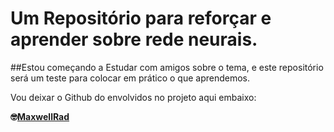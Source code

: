 # Um Repositório para reforçar e aprender sobre rede neurais.

##Estou começando a Estudar com amigos sobre o tema, e este repositório será um teste para colocar em prático o que aprendemos. 

Vou deixar o Github do envolvidos no projeto aqui embaixo:

**🤓[MaxwellRad](https://github.com/MaxwellRad)**
